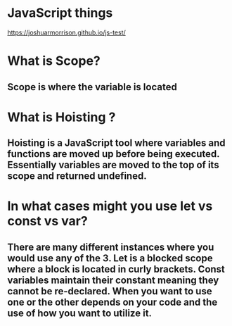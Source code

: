 # JavaScript things

https://joshuarmorrison.github.io/js-test/

# What is Scope?

## Scope is where the variable is located

# What is Hoisting ?

## Hoisting is a JavaScript tool where variables and functions are moved up before being executed. Essentially variables are moved to the top of its scope and returned undefined.

# In what cases might you use let vs const vs var?

## There are many different instances where you would use any of the 3. Let is a blocked scope where a block is located in curly brackets. Const variables maintain their constant meaning they cannot be re-declared. When you want to use one or the other depends on your code and the use of how you want to utilize it.

